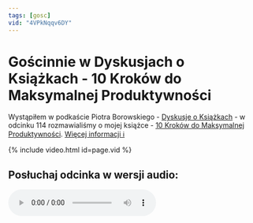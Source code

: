 ```yaml
---
tags: [gosc]
vid: "4VPkNqqv6DY"
---
```


# Gościnnie w Dyskusjach o Książkach - 10 Kroków do Maksymalnej Produktywności

Wystąpiłem w podkaście Piotra Borowskiego - [Dyskusje o Książkach](https://www.spreaker.com/show/dyskusje-o-ksiazkach) - w odcinku 114 rozmawialiśmy o mojej książce - [10 Kroków do Maksymalnej Produktywności](https://kursproduktywnosci.pl/). [Więcej informacji ℹ️][l]

{% include video.html id=page.vid %}

<!--More-->

## Posłuchaj odcinka w wersji audio:

<audio controls>
<source src="https://api.spreaker.com/download/episode/53649918/dok114_10_krokow.mp3" type="audio/mpeg">
</audio>

[l]: https://www.spreaker.com/user/bilberry/dok114-10-krokow

[n]: https://michael.gratis/nozbe_pl
[np]: https://michael.gratis/nozbepersonal_pl